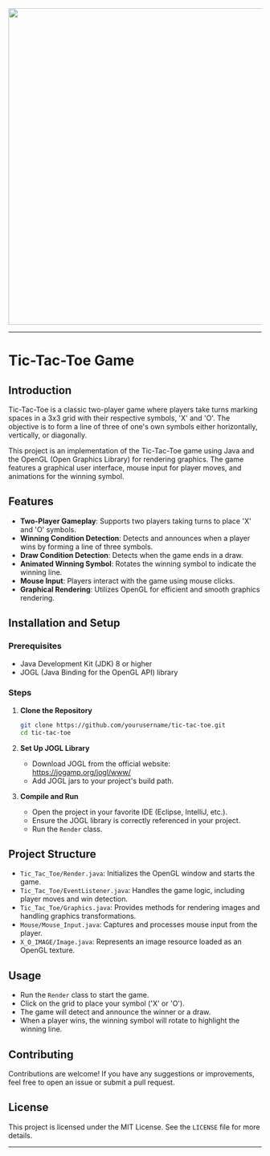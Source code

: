 <img src="https://github.com/NermeenKamal/Tic-Tac-Toe-Game/assets/114883845/cd6f7ad3-c4e6-4701-be37-b35f5db64e02" width=630px>

---

# Tic-Tac-Toe Game

## Introduction

Tic-Tac-Toe is a classic two-player game where players take turns marking spaces in a 3x3 grid with their respective symbols, 'X' and 'O'. The objective is to form a line of three of one's own symbols either horizontally, vertically, or diagonally.

This project is an implementation of the Tic-Tac-Toe game using Java and the OpenGL (Open Graphics Library) for rendering graphics. The game features a graphical user interface, mouse input for player moves, and animations for the winning symbol.

## Features

- **Two-Player Gameplay**: Supports two players taking turns to place 'X' and 'O' symbols.
- **Winning Condition Detection**: Detects and announces when a player wins by forming a line of three symbols.
- **Draw Condition Detection**: Detects when the game ends in a draw.
- **Animated Winning Symbol**: Rotates the winning symbol to indicate the winning line.
- **Mouse Input**: Players interact with the game using mouse clicks.
- **Graphical Rendering**: Utilizes OpenGL for efficient and smooth graphics rendering.

## Installation and Setup

### Prerequisites

- Java Development Kit (JDK) 8 or higher
- JOGL (Java Binding for the OpenGL API) library

### Steps

1. **Clone the Repository**
   ```bash
   git clone https://github.com/yourusername/tic-tac-toe.git
   cd tic-tac-toe
   ```

2. **Set Up JOGL Library**
   - Download JOGL from the official website: https://jogamp.org/jogl/www/
   - Add JOGL jars to your project's build path.

3. **Compile and Run**
   - Open the project in your favorite IDE (Eclipse, IntelliJ, etc.).
   - Ensure the JOGL library is correctly referenced in your project.
   - Run the `Render` class.

## Project Structure

- `Tic_Tac_Toe/Render.java`: Initializes the OpenGL window and starts the game.
- `Tic_Tac_Toe/EventListener.java`: Handles the game logic, including player moves and win detection.
- `Tic_Tac_Toe/Graphics.java`: Provides methods for rendering images and handling graphics transformations.
- `Mouse/Mouse_Input.java`: Captures and processes mouse input from the player.
- `X_O_IMAGE/Image.java`: Represents an image resource loaded as an OpenGL texture.

## Usage

- Run the `Render` class to start the game.
- Click on the grid to place your symbol ('X' or 'O').
- The game will detect and announce the winner or a draw.
- When a player wins, the winning symbol will rotate to highlight the winning line.

## Contributing

Contributions are welcome! If you have any suggestions or improvements, feel free to open an issue or submit a pull request.

## License

This project is licensed under the MIT License. See the `LICENSE` file for more details.

---
